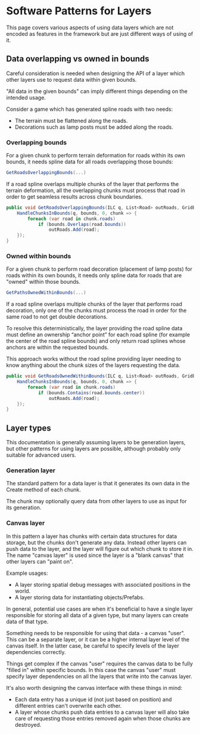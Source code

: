 # Software Patterns for Layers

This page covers various aspects of using data layers which are not encoded as features in the framework but are just different ways of using of it.

## Data overlapping vs owned in bounds

Careful consideration is needed when designing the API of a layer which other layers use to request data within given bounds.

"All data in the given bounds" can imply different things depending on the intended usage.

Consider a game which has generated spline roads with two needs:

- The terrain must be flattened along the roads.
- Decorations such as lamp posts must be added along the roads.

### Overlapping bounds

For a given chunk to perform terrain deformation for roads within its own bounds, it needs spline data for all roads overlapping those bounds:

```cs
GetRoadsOverlappingBounds(...)
```

If a road spline overlaps multiple chunks of the layer that performs the terrain deformation, all the overlapping chunks must process that road in order to get seamless results across chunk boundaries.

```cs
public void GetRoadsOverlappingBounds(ILC q, List<Road> outRoads, GridBounds bounds) {
	HandleChunksInBounds(q, bounds, 0, chunk => {
		foreach (var road in chunk.roads)
			if (bounds.Overlaps(road.bounds))
				outRoads.Add(road);
	});
}
```

### Owned within bounds

For a given chunk to perform road decoration (placement of lamp posts) for roads within its own bounds, it needs only spline data for roads that are "owned" within those bounds.

```cs
GetPathsOwnedWithinBounds(...)
```

If a road spline overlaps multiple chunks of the layer that performs road decoration, only one of the chunks must process the road in order for the same road to not get double decorations.

To resolve this deterministically, the layer providing the road spline data must define an ownership “anchor point” for each road spline (for example the center of the road spline bounds) and only return road splines whose anchors are within the requested bounds.

This approach works without the road spline providing layer needing to know anything about the chunk sizes of the layers requesting the data.

```cs
public void GetRoadsOwnedWithinBounds(ILC q, List<Road> outRoads, GridBounds bounds) {
	HandleChunksInBounds(q, bounds, 0, chunk => {
		foreach (var road in chunk.roads)
			if (bounds.Contains(road.bounds.center))
				outRoads.Add(road);
	});
}
```

## Layer types

This documentation is generally assuming layers to be generation layers, but other patterns for using layers are possible, although probably only suitable for advanced users.

### Generation layer

The standard pattern for a data layer is that it generates its own data in the Create method of each chunk.

The chunk may optionally query data from other layers to use as input for its generation.

### Canvas layer

In this pattern a layer has chunks with certain data structures for data storage, but the chunks don't generate any data. Instead other layers can push data to the layer, and the layer will figure out which chunk to store it in. The name "canvas layer" is used since the layer is a "blank canvas" that other layers can "paint on".

Example usages:

- A layer storing spatial debug messages with associated positions in the world.
- A layer storing data for instantiating objects/Prefabs.

In general, potential use cases are when it's beneficial to have a single layer responsible for storing all data of a given type, but many layers can create data of that type.

Something needs to be responsible for using that data - a canvas "user". This can be a separate layer, or it can be a higher internal layer level of the canvas itself. In the latter case, be careful to specify levels of the layer dependencies correctly.

Things get complex if the canvas "user" requires the canvas data to be fully "filled in" within specific bounds. In this case the canvas "user" must specify layer dependencies on all the layers that write into the canvas layer.

It's also worth designing the canvas interface with these things in mind:

- Each data entry has a unique id (not just based on position) and different entries can't overwrite each other.
- A layer whose chunks push data entries to a canvas layer will also take care of requesting those entries removed again when those chunks are destroyed.
